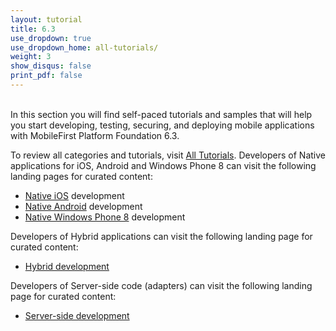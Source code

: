 ```yaml
---
layout: tutorial
title: 6.3
use_dropdown: true
use_dropdown_home: all-tutorials/
weight: 3
show_disqus: false
print_pdf: false
---
```

<br>
In this section you will find self-paced tutorials and samples that will help you start developing, testing, securing, and deploying mobile applications with MobileFirst Platform Foundation 6.3.

To review all categories and tutorials, visit [All Tutorials](/all-tutorials.md).
Developers of Native applications for iOS, Android and Windows Phone 8 can visit the following landing pages for curated content:

* [Native iOS](/ios-tutorials.md) development
* [Native Android](android-tutorials.md) development
* [Native Windows Phone 8](windows-phone-8-tutorials.md) development

Developers of Hybrid applications can visit the following landing page for curated content:

* [Hybrid development](hybrid-tutorials.md)

Developers of Server-side code (adapters) can visit the following landing page for curated content:

* [Server-side development](server-side-tutorials.md)
